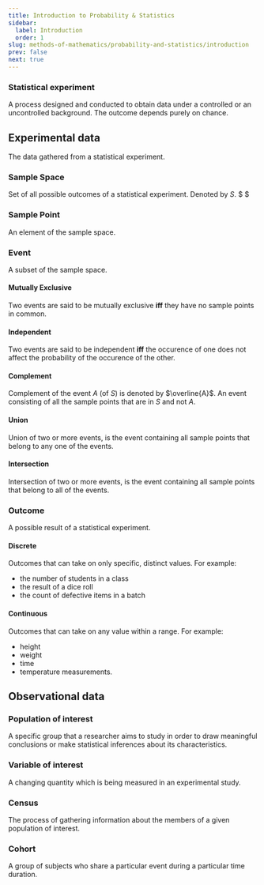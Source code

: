 ```yaml
---
title: Introduction to Probability & Statistics
sidebar:
  label: Introduction
  order: 1
slug: methods-of-mathematics/probability-and-statistics/introduction
prev: false
next: true
---
```


### Statistical experiment

A process designed and conducted to obtain data
under a controlled or an uncontrolled background. The outcome depends purely on
chance.

## Experimental data

The data gathered from a statistical experiment.

### Sample Space

Set of all possible outcomes of a statistical
experiment. Denoted by $S$. $ $

### Sample Point

An element of the sample space.

### Event

A subset of the sample space.

#### Mutually Exclusive

Two events are said to be mutually exclusive **iff** they have no sample points in
common.

#### Independent

Two events are said to be independent **iff** the occurence of one does not affect
the probability of the occurence of the other.

#### Complement

Complement of the event $A$ (of $S$) is denoted by $\overline{A}$. An event
consisting of all the sample points that are in $S$ and not $A$.

#### Union

Union of two or more events, is the event containing all sample points that
belong to any one of the events.

#### Intersection

Intersection of two or more events, is the event containing all sample points
that belong to all of the events.

### Outcome

A possible result of a statistical experiment.

#### Discrete

Outcomes that can take on only specific, distinct values. For example:
- the number of students in a class
- the result of a dice roll
- the count of defective items in a batch

#### Continuous

Outcomes that can take on any value within a range. For example:
- height
- weight
- time
- temperature measurements.

## Observational data

### Population of interest

A specific group that a researcher aims to study in order to draw meaningful conclusions or make statistical inferences about its characteristics.

### Variable of interest

A changing quantity which is being measured in an experimental study.

### Census

The process of gathering information about the members of a given population of
interest.

### Cohort

A group of subjects who share a particular event during a particular time
duration.
